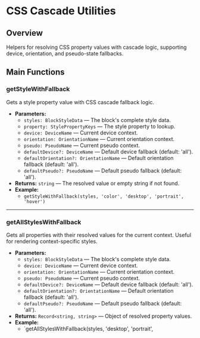 # CSS Cascade Utilities

## Overview
Helpers for resolving CSS property values with cascade logic, supporting device, orientation, and pseudo-state fallbacks.

## Main Functions

### getStyleWithFallback
Gets a style property value with CSS cascade fallback logic.

- **Parameters:**
  - `styles: BlockStyleData` — The block's complete style data.
  - `property: StylePropertyKeys` — The style property to lookup.
  - `device: DeviceName` — Current device context.
  - `orientation: OrientationName` — Current orientation context.
  - `pseudo: PseudoName` — Current pseudo context.
  - `defaultDevice?: DeviceName` — Default device fallback (default: 'all').
  - `defaultOrientation?: OrientationName` — Default orientation fallback (default: 'all').
  - `defaultPseudo?: PseudoName` — Default pseudo fallback (default: 'all').
- **Returns:** `string` — The resolved value or empty string if not found.
- **Example:**
  - `getStyleWithFallback(styles, 'color', 'desktop', 'portrait', 'hover')`

---

### getAllStylesWithFallback
Gets all properties with their resolved values for the current context. Useful for rendering context-specific styles.

- **Parameters:**
  - `styles: BlockStyleData` — The block's complete style data.
  - `device: DeviceName` — Current device context.
  - `orientation: OrientationName` — Current orientation context.
  - `pseudo: PseudoName` — Current pseudo context.
  - `defaultDevice?: DeviceName` — Default device fallback (default: 'all').
  - `defaultOrientation?: OrientationName` — Default orientation fallback (default: 'all').
  - `defaultPseudo?: PseudoName` — Default pseudo fallback (default: 'all').
- **Returns:** `Record<string, string>` — Object of resolved property values.
- **Example:**
  - `getAllStylesWithFallback(styles, 'desktop', 'portrait',